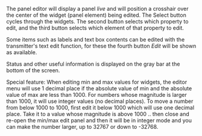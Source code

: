 The panel editor will display a panel _live_ and will position a crosshair over
the center of the widget (panel element) being edited. The Select button cycles
through the widgets. The second button selects which property to edit, and the
third button selects which element of that property to edit.

Some items such as labels and text box contents can be edited with the
transmitter's text edit function, for these the fourth button _Edit_ will be
shown as available.

Status and other useful information is displayed on the gray bar at the bottom
of the screen.

Special feature: When editing min and max values for widgets, the editor menu
will use 1 decimal place if the absolute value of min and the absolute value of
max are less than 1000. For numbers whose magnitude is larger than 1000, it will
use integer values (no decimal places). To move a number from below 1000 to
1000, first edit it below 1000 which will use one decimal place. Take it to a
value whose magnitude is above 1000 .. then close and re-open the min/max edit
panel and then it will be in integer mode and you can make the number larger, up
to 32767 or down to -32768.

